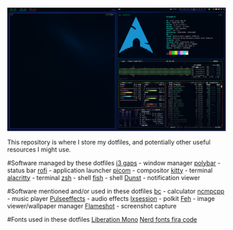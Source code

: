 ![Desktop](Desktop.png)

This repository is where I store my dotfiles, and potentially other useful resources I might use.

#Software managed by these dotfiles
[i3 gaps](https://github.com/Airblader/i3) - window manager
[polybar](https://github.com/polybar/polybar) - status bar
[rofi](https://github.com/davatorium/rofi) - application launcher
[picom](https://github.com/yshui/picom) - compositor
[kitty](https://sw.kovidgoyal.net/kitty/) - terminal
[alacritty](https://github.com/alacritty/alacritty) - terminal
[zsh](https://www.zsh.org/) - shell
[fish](https://fishshell.com/) - shell
[Dunst](https://github.com/dunst-project/dunst) - notification viewer

#Software mentioned and/or used in these dotfiles
[bc](https://www.gnu.org/software/bc/) - calculator
[ncmpcpp](https://github.com/ncmpcpp/ncmpcpp) - music player
[Pulseeffects](https://github.com/wwmm/pulseeffects) - audio effects
[lxsession](https://github.com/lxde/lxsession) - polkit
[Feh](https://feh.finalrewind.org/) - image viewer/wallpaper manager
[Flameshot](https://github.com/flameshot-org/flameshot) - screenshot capture

#Fonts used in these dotfiles
[Liberation Mono](https://github.com/liberationfonts/liberation-fonts)
[Nerd fonts fira code](https://github.com/ryanoasis/nerd-fonts)

